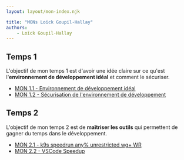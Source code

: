 ```yaml
---
layout: layout/mon-index.njk

title: "MONs Loïck Goupil-Hallay"
authors:
    - Loïck Goupil-Hallay
---
```


## Temps 1
L'objectif de mon temps 1 est d'avoir une idée claire sur ce qu'est l'**environnement de développement idéal** et comment le sécuriser.
- [MON 1.1 - Environnement de développement idéal](./temps-1.1)
- [MON 1.2 - Sécurisation de l'environnement de développement](./temps-1.2)

## Temps 2
L'objectif de mon temps 2 est de **maîtriser les outils** qui permettent de gagner du temps dans le développement.
- [MON 2.1 - k9s speedrun any% unrestricted wg+ WR](./temps-2.1)
- [MON 2.2 - VSCode Speedup](./temps-2.2)
